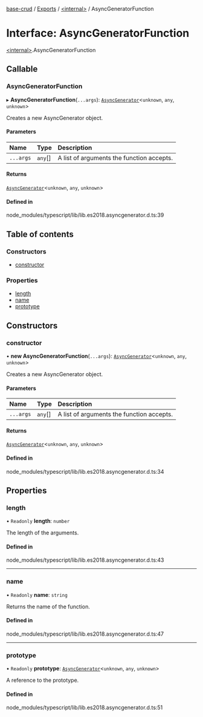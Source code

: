 [base-crud](../README.md) / [Exports](../modules.md) / [\<internal\>](../modules/internal_.md) / AsyncGeneratorFunction

# Interface: AsyncGeneratorFunction

[\<internal\>](../modules/internal_.md).AsyncGeneratorFunction

## Callable

### AsyncGeneratorFunction

▸ **AsyncGeneratorFunction**(`...args`): [`AsyncGenerator`](internal_.AsyncGenerator.md)\<`unknown`, `any`, `unknown`\>

Creates a new AsyncGenerator object.

#### Parameters

| Name | Type | Description |
| :------ | :------ | :------ |
| `...args` | `any`[] | A list of arguments the function accepts. |

#### Returns

[`AsyncGenerator`](internal_.AsyncGenerator.md)\<`unknown`, `any`, `unknown`\>

#### Defined in

node_modules/typescript/lib/lib.es2018.asyncgenerator.d.ts:39

## Table of contents

### Constructors

- [constructor](internal_.AsyncGeneratorFunction.md#constructor)

### Properties

- [length](internal_.AsyncGeneratorFunction.md#length)
- [name](internal_.AsyncGeneratorFunction.md#name)
- [prototype](internal_.AsyncGeneratorFunction.md#prototype)

## Constructors

### constructor

• **new AsyncGeneratorFunction**(`...args`): [`AsyncGenerator`](internal_.AsyncGenerator.md)\<`unknown`, `any`, `unknown`\>

Creates a new AsyncGenerator object.

#### Parameters

| Name | Type | Description |
| :------ | :------ | :------ |
| `...args` | `any`[] | A list of arguments the function accepts. |

#### Returns

[`AsyncGenerator`](internal_.AsyncGenerator.md)\<`unknown`, `any`, `unknown`\>

#### Defined in

node_modules/typescript/lib/lib.es2018.asyncgenerator.d.ts:34

## Properties

### length

• `Readonly` **length**: `number`

The length of the arguments.

#### Defined in

node_modules/typescript/lib/lib.es2018.asyncgenerator.d.ts:43

___

### name

• `Readonly` **name**: `string`

Returns the name of the function.

#### Defined in

node_modules/typescript/lib/lib.es2018.asyncgenerator.d.ts:47

___

### prototype

• `Readonly` **prototype**: [`AsyncGenerator`](internal_.AsyncGenerator.md)\<`unknown`, `any`, `unknown`\>

A reference to the prototype.

#### Defined in

node_modules/typescript/lib/lib.es2018.asyncgenerator.d.ts:51
